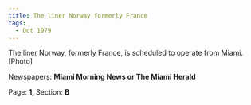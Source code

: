 ```yaml
---  
title: The liner Norway formerly France  
tags:  
  - Oct 1979  
---  
```

  
The liner Norway, formerly France, is scheduled to operate from Miami. [Photo]  
  
Newspapers: **Miami Morning News or The Miami Herald**  
  
Page: **1**, Section: **B** 
